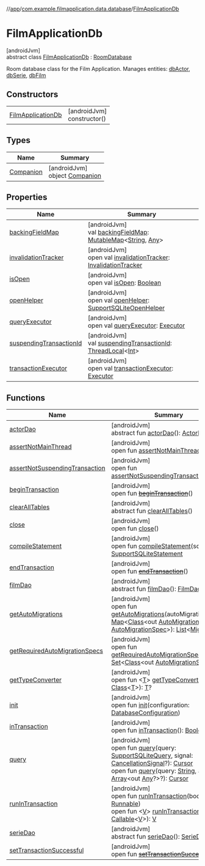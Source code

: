 //[app](../../../index.md)/[com.example.filmapplication.data.database](../index.md)/[FilmApplicationDb](index.md)

# FilmApplicationDb

[androidJvm]\
abstract class [FilmApplicationDb](index.md) : [RoomDatabase](https://developer.android.com/reference/kotlin/androidx/room/RoomDatabase.html)

Room database class for the Film Application. Manages entities: [dbActor](../../com.example.filmapplication.data.database.actor/db-actor/index.md), [dbSerie](../../com.example.filmapplication.data.database.serie/db-serie/index.md), [dbFilm](../../com.example.filmapplication.data.database.film/db-film/index.md)

## Constructors

| | |
|---|---|
| [FilmApplicationDb](-film-application-db.md) | [androidJvm]<br>constructor() |

## Types

| Name | Summary |
|---|---|
| [Companion](-companion/index.md) | [androidJvm]<br>object [Companion](-companion/index.md) |

## Properties

| Name | Summary |
|---|---|
| [backingFieldMap](index.md#155738858%2FProperties%2F-912451524) | [androidJvm]<br>val [backingFieldMap](index.md#155738858%2FProperties%2F-912451524): [MutableMap](https://kotlinlang.org/api/latest/jvm/stdlib/kotlin.collections/-mutable-map/index.html)&lt;[String](https://kotlinlang.org/api/latest/jvm/stdlib/kotlin/-string/index.html), [Any](https://kotlinlang.org/api/latest/jvm/stdlib/kotlin/-any/index.html)&gt; |
| [invalidationTracker](index.md#-990093491%2FProperties%2F-912451524) | [androidJvm]<br>open val [invalidationTracker](index.md#-990093491%2FProperties%2F-912451524): [InvalidationTracker](https://developer.android.com/reference/kotlin/androidx/room/InvalidationTracker.html) |
| [isOpen](index.md#-277138657%2FProperties%2F-912451524) | [androidJvm]<br>open val [isOpen](index.md#-277138657%2FProperties%2F-912451524): [Boolean](https://kotlinlang.org/api/latest/jvm/stdlib/kotlin/-boolean/index.html) |
| [openHelper](index.md#-1864821605%2FProperties%2F-912451524) | [androidJvm]<br>open val [openHelper](index.md#-1864821605%2FProperties%2F-912451524): [SupportSQLiteOpenHelper](https://developer.android.com/reference/kotlin/androidx/sqlite/db/SupportSQLiteOpenHelper.html) |
| [queryExecutor](index.md#-177284564%2FProperties%2F-912451524) | [androidJvm]<br>open val [queryExecutor](index.md#-177284564%2FProperties%2F-912451524): [Executor](https://developer.android.com/reference/kotlin/java/util/concurrent/Executor.html) |
| [suspendingTransactionId](index.md#1027959380%2FProperties%2F-912451524) | [androidJvm]<br>val [suspendingTransactionId](index.md#1027959380%2FProperties%2F-912451524): [ThreadLocal](https://developer.android.com/reference/kotlin/java/lang/ThreadLocal.html)&lt;[Int](https://kotlinlang.org/api/latest/jvm/stdlib/kotlin/-int/index.html)&gt; |
| [transactionExecutor](index.md#722320214%2FProperties%2F-912451524) | [androidJvm]<br>open val [transactionExecutor](index.md#722320214%2FProperties%2F-912451524): [Executor](https://developer.android.com/reference/kotlin/java/util/concurrent/Executor.html) |

## Functions

| Name | Summary |
|---|---|
| [actorDao](actor-dao.md) | [androidJvm]<br>abstract fun [actorDao](actor-dao.md)(): [ActorDao](../../com.example.filmapplication.data.database.actor/-actor-dao/index.md) |
| [assertNotMainThread](index.md#-917214377%2FFunctions%2F-912451524) | [androidJvm]<br>open fun [assertNotMainThread](index.md#-917214377%2FFunctions%2F-912451524)() |
| [assertNotSuspendingTransaction](index.md#1166251624%2FFunctions%2F-912451524) | [androidJvm]<br>open fun [assertNotSuspendingTransaction](index.md#1166251624%2FFunctions%2F-912451524)() |
| [beginTransaction](index.md#1020009182%2FFunctions%2F-912451524) | [androidJvm]<br>open fun [~~beginTransaction~~](index.md#1020009182%2FFunctions%2F-912451524)() |
| [clearAllTables](index.md#404244410%2FFunctions%2F-912451524) | [androidJvm]<br>abstract fun [clearAllTables](index.md#404244410%2FFunctions%2F-912451524)() |
| [close](index.md#1674273423%2FFunctions%2F-912451524) | [androidJvm]<br>open fun [close](index.md#1674273423%2FFunctions%2F-912451524)() |
| [compileStatement](index.md#162913197%2FFunctions%2F-912451524) | [androidJvm]<br>open fun [compileStatement](index.md#162913197%2FFunctions%2F-912451524)(sql: [String](https://kotlinlang.org/api/latest/jvm/stdlib/kotlin/-string/index.html)): [SupportSQLiteStatement](https://developer.android.com/reference/kotlin/androidx/sqlite/db/SupportSQLiteStatement.html) |
| [endTransaction](index.md#622722960%2FFunctions%2F-912451524) | [androidJvm]<br>open fun [~~endTransaction~~](index.md#622722960%2FFunctions%2F-912451524)() |
| [filmDao](film-dao.md) | [androidJvm]<br>abstract fun [filmDao](film-dao.md)(): [FilmDao](../../com.example.filmapplication.data.database.film/-film-dao/index.md) |
| [getAutoMigrations](index.md#178130989%2FFunctions%2F-912451524) | [androidJvm]<br>open fun [getAutoMigrations](index.md#178130989%2FFunctions%2F-912451524)(autoMigrationSpecs: [Map](https://kotlinlang.org/api/latest/jvm/stdlib/kotlin.collections/-map/index.html)&lt;[Class](https://developer.android.com/reference/kotlin/java/lang/Class.html)&lt;out [AutoMigrationSpec](https://developer.android.com/reference/kotlin/androidx/room/migration/AutoMigrationSpec.html)&gt;, [AutoMigrationSpec](https://developer.android.com/reference/kotlin/androidx/room/migration/AutoMigrationSpec.html)&gt;): [List](https://kotlinlang.org/api/latest/jvm/stdlib/kotlin.collections/-list/index.html)&lt;[Migration](https://developer.android.com/reference/kotlin/androidx/room/migration/Migration.html)&gt; |
| [getRequiredAutoMigrationSpecs](index.md#1623281881%2FFunctions%2F-912451524) | [androidJvm]<br>open fun [getRequiredAutoMigrationSpecs](index.md#1623281881%2FFunctions%2F-912451524)(): [Set](https://kotlinlang.org/api/latest/jvm/stdlib/kotlin.collections/-set/index.html)&lt;[Class](https://developer.android.com/reference/kotlin/java/lang/Class.html)&lt;out [AutoMigrationSpec](https://developer.android.com/reference/kotlin/androidx/room/migration/AutoMigrationSpec.html)&gt;&gt; |
| [getTypeConverter](index.md#-194849133%2FFunctions%2F-912451524) | [androidJvm]<br>open fun &lt;[T](index.md#-194849133%2FFunctions%2F-912451524)&gt; [getTypeConverter](index.md#-194849133%2FFunctions%2F-912451524)(klass: [Class](https://developer.android.com/reference/kotlin/java/lang/Class.html)&lt;[T](index.md#-194849133%2FFunctions%2F-912451524)&gt;): [T](index.md#-194849133%2FFunctions%2F-912451524)? |
| [init](index.md#1039887154%2FFunctions%2F-912451524) | [androidJvm]<br>open fun [init](index.md#1039887154%2FFunctions%2F-912451524)(configuration: [DatabaseConfiguration](https://developer.android.com/reference/kotlin/androidx/room/DatabaseConfiguration.html)) |
| [inTransaction](index.md#-1889647314%2FFunctions%2F-912451524) | [androidJvm]<br>open fun [inTransaction](index.md#-1889647314%2FFunctions%2F-912451524)(): [Boolean](https://kotlinlang.org/api/latest/jvm/stdlib/kotlin/-boolean/index.html) |
| [query](index.md#604106995%2FFunctions%2F-912451524) | [androidJvm]<br>open fun [query](index.md#604106995%2FFunctions%2F-912451524)(query: [SupportSQLiteQuery](https://developer.android.com/reference/kotlin/androidx/sqlite/db/SupportSQLiteQuery.html), signal: [CancellationSignal](https://developer.android.com/reference/kotlin/android/os/CancellationSignal.html)?): [Cursor](https://developer.android.com/reference/kotlin/android/database/Cursor.html)<br>open fun [query](index.md#-1376474873%2FFunctions%2F-912451524)(query: [String](https://kotlinlang.org/api/latest/jvm/stdlib/kotlin/-string/index.html), args: [Array](https://kotlinlang.org/api/latest/jvm/stdlib/kotlin/-array/index.html)&lt;out [Any](https://kotlinlang.org/api/latest/jvm/stdlib/kotlin/-any/index.html)?&gt;?): [Cursor](https://developer.android.com/reference/kotlin/android/database/Cursor.html) |
| [runInTransaction](index.md#1063989044%2FFunctions%2F-912451524) | [androidJvm]<br>open fun [runInTransaction](index.md#1063989044%2FFunctions%2F-912451524)(body: [Runnable](https://developer.android.com/reference/kotlin/java/lang/Runnable.html))<br>open fun &lt;[V](index.md#-1842697888%2FFunctions%2F-912451524)&gt; [runInTransaction](index.md#-1842697888%2FFunctions%2F-912451524)(body: [Callable](https://developer.android.com/reference/kotlin/java/util/concurrent/Callable.html)&lt;[V](index.md#-1842697888%2FFunctions%2F-912451524)&gt;): [V](index.md#-1842697888%2FFunctions%2F-912451524) |
| [serieDao](serie-dao.md) | [androidJvm]<br>abstract fun [serieDao](serie-dao.md)(): [SerieDao](../../com.example.filmapplication.data.database.serie/-serie-dao/index.md) |
| [setTransactionSuccessful](index.md#954356125%2FFunctions%2F-912451524) | [androidJvm]<br>open fun [~~setTransactionSuccessful~~](index.md#954356125%2FFunctions%2F-912451524)() |
